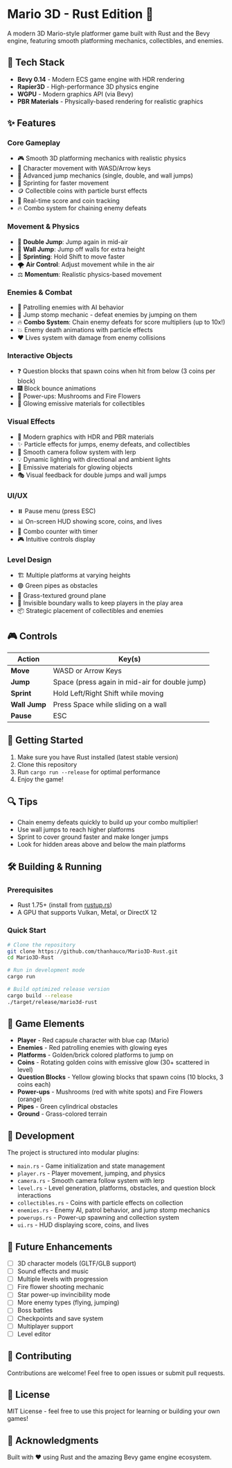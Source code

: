 # Mario 3D - Rust Edition 🍄

A modern 3D Mario-style platformer game built with Rust and the Bevy engine, featuring smooth platforming mechanics, collectibles, and enemies.

## 🚀 Tech Stack

- **Bevy 0.14** - Modern ECS game engine with HDR rendering
- **Rapier3D** - High-performance 3D physics engine
- **WGPU** - Modern graphics API (via Bevy)
- **PBR Materials** - Physically-based rendering for realistic graphics

## ✨ Features

### Core Gameplay
- 🎮 Smooth 3D platforming mechanics with realistic physics
- 🏃 Character movement with WASD/Arrow keys
- 🦘 Advanced jump mechanics (single, double, and wall jumps)
- 🚀 Sprinting for faster movement
- 🪙 Collectible coins with particle burst effects
- 💯 Real-time score and coin tracking
- 🔥 Combo system for chaining enemy defeats

### Movement & Physics
- 🦘 **Double Jump**: Jump again in mid-air
- 🧱 **Wall Jump**: Jump off walls for extra height
- 🏃 **Sprinting**: Hold Shift to move faster
- 🌪️ **Air Control**: Adjust movement while in the air
- ⚖️ **Momentum**: Realistic physics-based movement

### Enemies & Combat
- 👾 Patrolling enemies with AI behavior
- 🦘 Jump stomp mechanic - defeat enemies by jumping on them
- 🔥 **Combo System**: Chain enemy defeats for score multipliers (up to 10x!)
- 💥 Enemy death animations with particle effects
- ❤️ Lives system with damage from enemy collisions

### Interactive Objects
- ❓ Question blocks that spawn coins when hit from below (3 coins per block)
- 🎆 Block bounce animations
- 🍄 Power-ups: Mushrooms and Fire Flowers
- 🌟 Glowing emissive materials for collectibles

### Visual Effects
- 🎨 Modern graphics with HDR and PBR materials
- ✨ Particle effects for jumps, enemy defeats, and collectibles
- 🎥 Smooth camera follow system with lerp
- 💡 Dynamic lighting with directional and ambient lights
- 🌈 Emissive materials for glowing objects
- 🎭 Visual feedback for double jumps and wall jumps

### UI/UX
- ⏸️ Pause menu (press ESC)
- 📊 On-screen HUD showing score, coins, and lives
- 🔄 Combo counter with timer
- 🎮 Intuitive controls display

### Level Design
- 🏗️ Multiple platforms at varying heights
- 🟢 Green pipes as obstacles
- 🌱 Grass-textured ground plane
- 🧱 Invisible boundary walls to keep players in the play area
- 📦 Strategic placement of collectibles and enemies

## 🎮 Controls

| Action | Key(s) |
|--------|--------|
| **Move** | WASD or Arrow Keys |
| **Jump** | Space (press again in mid-air for double jump) |
| **Sprint** | Hold Left/Right Shift while moving |
| **Wall Jump** | Press Space while sliding on a wall |
| **Pause** | ESC |

## 🚀 Getting Started

1. Make sure you have Rust installed (latest stable version)
2. Clone this repository
3. Run `cargo run --release` for optimal performance
4. Enjoy the game!

## 🔍 Tips

- Chain enemy defeats quickly to build up your combo multiplier!
- Use wall jumps to reach higher platforms
- Sprint to cover ground faster and make longer jumps
- Look for hidden areas above and below the main platforms

## 🛠️ Building & Running

### Prerequisites

- Rust 1.75+ (install from [rustup.rs](https://rustup.rs))
- A GPU that supports Vulkan, Metal, or DirectX 12

### Quick Start

```bash
# Clone the repository
git clone https://github.com/thanhauco/Mario3D-Rust.git
cd Mario3D-Rust

# Run in development mode
cargo run

# Build optimized release version
cargo build --release
./target/release/mario3d-rust
```

## 🎨 Game Elements

- **Player** - Red capsule character with blue cap (Mario)
- **Enemies** - Red patrolling enemies with glowing eyes
- **Platforms** - Golden/brick colored platforms to jump on
- **Coins** - Rotating golden coins with emissive glow (30+ scattered in level)
- **Question Blocks** - Yellow glowing blocks that spawn coins (10 blocks, 3 coins each)
- **Power-ups** - Mushrooms (red with white spots) and Fire Flowers (orange)
- **Pipes** - Green cylindrical obstacles
- **Ground** - Grass-colored terrain

## 🔧 Development

The project is structured into modular plugins:

- `main.rs` - Game initialization and state management
- `player.rs` - Player movement, jumping, and physics
- `camera.rs` - Smooth camera follow system with lerp
- `level.rs` - Level generation, platforms, obstacles, and question block interactions
- `collectibles.rs` - Coins with particle effects on collection
- `enemies.rs` - Enemy AI, patrol behavior, and jump stomp mechanics
- `powerups.rs` - Power-up spawning and collection system
- `ui.rs` - HUD displaying score, coins, and lives

## 📝 Future Enhancements

- [ ] 3D character models (GLTF/GLB support)
- [ ] Sound effects and music
- [ ] Multiple levels with progression
- [ ] Fire flower shooting mechanic
- [ ] Star power-up invincibility mode
- [ ] More enemy types (flying, jumping)
- [ ] Boss battles
- [ ] Checkpoints and save system
- [ ] Multiplayer support
- [ ] Level editor

## 🤝 Contributing

Contributions are welcome! Feel free to open issues or submit pull requests.

## 📄 License

MIT License - feel free to use this project for learning or building your own games!

## 🙏 Acknowledgments

Built with ❤️ using Rust and the amazing Bevy game engine ecosystem.
